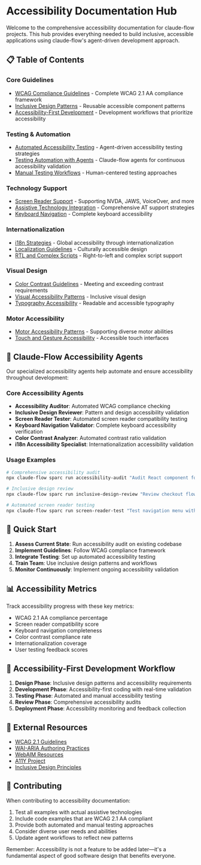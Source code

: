 # Accessibility Documentation Hub

Welcome to the comprehensive accessibility documentation for claude-flow projects. This hub provides everything needed to build inclusive, accessible applications using claude-flow's agent-driven development approach.

## 📋 Table of Contents

### Core Guidelines
- [WCAG Compliance Guidelines](./guidelines/wcag-compliance.md) - Complete WCAG 2.1 AA compliance framework
- [Inclusive Design Patterns](./patterns/inclusive-design-patterns.md) - Reusable accessible component patterns
- [Accessibility-First Development](./workflows/accessibility-first-development.md) - Development workflows that prioritize accessibility

### Testing & Automation
- [Automated Accessibility Testing](./testing/automated-testing.md) - Agent-driven accessibility testing strategies
- [Testing Automation with Agents](./automation/agent-testing-automation.md) - Claude-flow agents for continuous accessibility validation
- [Manual Testing Workflows](./testing/manual-testing-workflows.md) - Human-centered testing approaches

### Technology Support
- [Screen Reader Support](./assistive-tech/screen-reader-support.md) - Supporting NVDA, JAWS, VoiceOver, and more
- [Assistive Technology Integration](./assistive-tech/assistive-technology-integration.md) - Comprehensive AT support strategies
- [Keyboard Navigation](./motor-accessibility/keyboard-navigation.md) - Complete keyboard accessibility

### Internationalization
- [i18n Strategies](./i18n/internationalization-strategies.md) - Global accessibility through internationalization
- [Localization Guidelines](./i18n/localization-guidelines.md) - Culturally accessible design
- [RTL and Complex Scripts](./i18n/rtl-complex-scripts.md) - Right-to-left and complex script support

### Visual Design
- [Color Contrast Guidelines](./visual-design/color-contrast.md) - Meeting and exceeding contrast requirements
- [Visual Accessibility Patterns](./visual-design/visual-accessibility-patterns.md) - Inclusive visual design
- [Typography Accessibility](./visual-design/typography-accessibility.md) - Readable and accessible typography

### Motor Accessibility
- [Motor Accessibility Patterns](./motor-accessibility/motor-accessibility-patterns.md) - Supporting diverse motor abilities
- [Touch and Gesture Accessibility](./motor-accessibility/touch-gesture-accessibility.md) - Accessible touch interfaces

## 🤖 Claude-Flow Accessibility Agents

Our specialized accessibility agents help automate and ensure accessibility throughout development:

### Core Accessibility Agents
- **Accessibility Auditor**: Automated WCAG compliance checking
- **Inclusive Design Reviewer**: Pattern and design accessibility validation
- **Screen Reader Tester**: Automated screen reader compatibility testing
- **Keyboard Navigation Validator**: Complete keyboard accessibility verification
- **Color Contrast Analyzer**: Automated contrast ratio validation
- **i18n Accessibility Specialist**: Internationalization accessibility validation

### Usage Examples
```bash
# Comprehensive accessibility audit
npx claude-flow sparc run accessibility-audit "Audit React component for WCAG 2.1 AA compliance"

# Inclusive design review
npx claude-flow sparc run inclusive-design-review "Review checkout flow for accessibility barriers"

# Automated screen reader testing
npx claude-flow sparc run screen-reader-test "Test navigation menu with NVDA, JAWS, and VoiceOver"
```

## 🚀 Quick Start

1. **Assess Current State**: Run accessibility audit on existing codebase
2. **Implement Guidelines**: Follow WCAG compliance framework
3. **Integrate Testing**: Set up automated accessibility testing
4. **Train Team**: Use inclusive design patterns and workflows
5. **Monitor Continuously**: Implement ongoing accessibility validation

## 📊 Accessibility Metrics

Track accessibility progress with these key metrics:
- WCAG 2.1 AA compliance percentage
- Screen reader compatibility score
- Keyboard navigation completeness
- Color contrast compliance rate
- Internationalization coverage
- User testing feedback scores

## 🎯 Accessibility-First Development Workflow

1. **Design Phase**: Inclusive design patterns and accessibility requirements
2. **Development Phase**: Accessibility-first coding with real-time validation
3. **Testing Phase**: Automated and manual accessibility testing
4. **Review Phase**: Comprehensive accessibility audits
5. **Deployment Phase**: Accessibility monitoring and feedback collection

## 🔗 External Resources

- [WCAG 2.1 Guidelines](https://www.w3.org/WAI/WCAG21/quickref/)
- [WAI-ARIA Authoring Practices](https://www.w3.org/WAI/ARIA/apg/)
- [WebAIM Resources](https://webaim.org/)
- [A11Y Project](https://www.a11yproject.com/)
- [Inclusive Design Principles](https://inclusivedesignprinciples.org/)

## 📝 Contributing

When contributing to accessibility documentation:
1. Test all examples with actual assistive technologies
2. Include code examples that are WCAG 2.1 AA compliant
3. Provide both automated and manual testing approaches
4. Consider diverse user needs and abilities
5. Update agent workflows to reflect new patterns

Remember: Accessibility is not a feature to be added later—it's a fundamental aspect of good software design that benefits everyone.